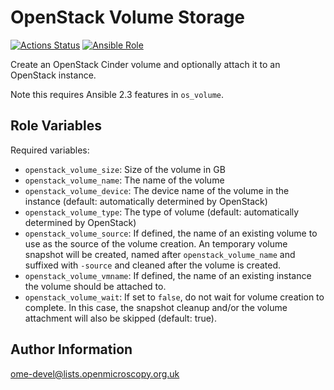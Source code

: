 OpenStack Volume Storage
========================

[![Actions Status](https://github.com/ome/ansible-role-openstack-volume-storage/workflows/Molecule/badge.svg)](https://github.com/ome/ansible-role-openstack-volume-storage/actions)
[![Ansible Role](https://img.shields.io/ansible/role/41992.svg)](https://galaxy.ansible.com/ome/openstack_volume_storage/)

Create an OpenStack Cinder volume and optionally attach it to an OpenStack
instance.

Note this requires Ansible 2.3 features in `os_volume`.


Role Variables
--------------

Required variables:

- `openstack_volume_size`: Size of the volume in GB
- `openstack_volume_name`: The name of the volume
- `openstack_volume_device`: The device name of the volume in the instance (default: automatically determined by OpenStack)
- `openstack_volume_type`: The type of volume (default: automatically determined by OpenStack)
- `openstack_volume_source`: If defined, the name of an existing volume to use as the source of the volume creation. An temporary volume snapshot will be created, named after `openstack_volume_name` and suffixed with `-source` and cleaned after the volume is created.
- `openstack_volume_vmname`: If defined, the name of an existing instance the volume should be attached to.
- `openstack_volume_wait`: If set to `false`, do not wait for volume creation to complete. In this case, the snapshot cleanup and/or the volume attachment will also be skipped (default: true).

Author Information
------------------

ome-devel@lists.openmicroscopy.org.uk
